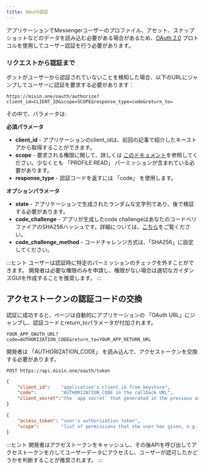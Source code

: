 ```yaml
---
title: OAuth認証
---
```


アプリケーションでMessengerユーザーのプロファイル、アセット、スナップショットなどのデータを読み込む必要がある場合があるため、[OAuth 2.0](https://tools.ietf.org/html/rfc6749) プロトコルを使用してユーザー認証を行う必要があります。

### リクエストから認証まで
ボットがユーザーから認証されていないことを検知した場合、以下のURLにジャンプしてユーザーに認証を要求する必要があります：

```
https://mixin.one/oauth/authorize?client_id=CLIENT_ID&scope=SCOPE&response_type=code&return_to=
```

その中で、パラメータは:

**必須パラメータ**

- **client_id** - アプリケーションのclient_idは、前回の記事で紹介したキーストアから取得することができます。
- **scope** - 要求される権限に関して、詳しくは [このドキュメント](/docs/api/oauth/scope/)を参照してください。少なくとも 「PROFILE:READ」 パーミッションが含まれている必要があります。
- **response_type** - 認証コードを返すには 「code」 を使用します。

**オプションパラメータ**

- **state** - アプリケーションで生成されたランダムな文字列であり、後で検証する必要があります。
- **code_challenge** - アプリが生成したcode challengeはあなたのコードベリファイアのSHA256ハッシュです。詳細については、[こちら](https://www.oauth.com/oauth2-servers/pkce/authorization-request/)をご覧ください。
- **code_challenge_method** - コードチャレンジ方式は、「SHA256」に設定してください。

:::ヒント
ユーザーは認証時に特定のパーミッションのチェックを外すことができます。
開発者は必要な権限のみを申請し、権限がない場合は適切なガイダンスGUIを作成することを推奨します。
:::

## アクセストークンの認証コードの交換

認証に成功すると、ページは自動的にアプリケーションの 「OAuth URL」にジャンプし、認証コードとreturn_toパラメータが付加されます。

```
YOUR_APP_OAUTH_URL?code=AUTHORIZATION_CODE&return_to=YOUR_APP_RETURN_URL
```

開発者は 「AUTHORIZATION_CODE」 を読み込んで、アクセストークンを交換する必要があります。

```
POST https://api.mixin.one/oauth/token
```

```json title="Payload"
{
    "client_id":    "application's client_id from keystore",
    "code":         "AUTHORIZATION_CODE in the callback URL",
    "client_secret":"the `app secret` that generated in the previous article"
}
```

```json title="Response"
{
    "access_token": "user's authorization token",
    "scope":        "list of permissions that the user has given, e.g. 'PROFILE:READ ASSETS:READ'"
}
```

:::ヒント
開発者はアクセストークンをキャッシュし、その後APIを呼び出してアクセストークンを介してユーザーデータにアクセスし、ユーザーが認可したかどうかを判断することが推奨されます。
:::

